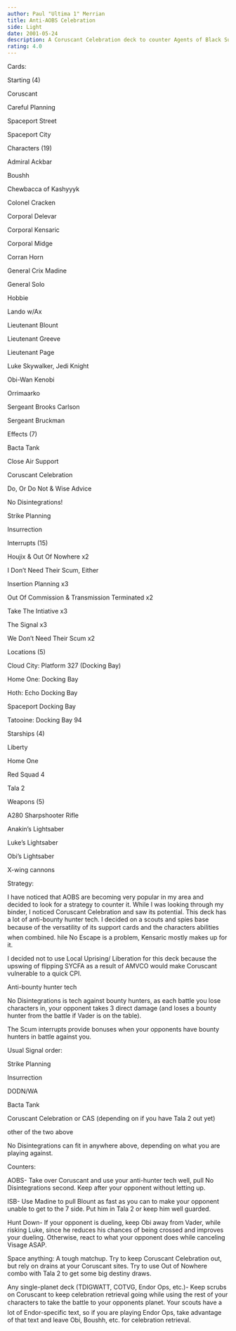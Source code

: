 ```yaml
---
author: Paul "Ultima 1" Merrian
title: Anti-AOBS Celebration
side: Light
date: 2001-05-24
description: A Coruscant Celebration deck to counter Agents of Black Sun.
rating: 4.0
---
```

Cards: 

Starting (4) 
Coruscant 
Careful Planning 
Spaceport Street 
Spaceport City 

Characters (19) 
Admiral Ackbar 
Boushh 
Chewbacca of Kashyyyk 
Colonel Cracken 
Corporal Delevar 
Corporal Kensaric 
Corporal Midge 
Corran Horn 
General Crix Madine 
General Solo 
Hobbie
Lando w/Ax 
Lieutenant Blount 
Lieutenant Greeve 
Lieutenant Page 
Luke Skywalker, Jedi Knight 
Obi-Wan Kenobi 
Orrimaarko 
Sergeant Brooks Carlson 
Sergeant Bruckman 

Effects (7) 
Bacta Tank 
Close Air Support 
Coruscant Celebration 
Do, Or Do Not & Wise Advice 
No Disintegrations! 
Strike Planning 
Insurrection 

Interrupts (15) 
Houjix & Out Of Nowhere x2 
I Don’t Need Their Scum, Either 
Insertion Planning x3 
Out Of Commission & Transmission Terminated x2 
Take The Intiative x3 
The Signal x3 
We Don’t Need Their Scum x2 

Locations (5) 
Cloud City: Platform 327 (Docking Bay) 
Home One: Docking Bay 
Hoth: Echo Docking Bay 
Spaceport Docking Bay 
Tatooine: Docking Bay 94 

Starships (4) 
Liberty 
Home One 
Red Squad 4
Tala 2 

Weapons (5) 
A280 Sharpshooter Rifle 
Anakin’s Lightsaber 
Luke’s Lightsaber 
Obi’s Lightsaber 
X-wing cannons 

Strategy: 

I have noticed that AOBS are becoming very popular in my area and decided to look for a strategy to counter it. While I was looking through my binder, I noticed Coruscant Celebration and saw its potential. This deck has a lot of anti-bounty hunter tech. I decided on a scouts and spies base because of the versatility of its support cards and the characters abilities when combined. hile No Escape is a problem, Kensaric mostly makes up for it. 

I decided not to use Local Uprising/ Liberation for this deck because the upswing of flipping SYCFA as a result of AMVCO would make Coruscant vulnerable to a quick CPI.

Anti-bounty hunter tech 
No Disintegrations is tech against bounty hunters, as each battle you lose characters in, your opponent takes 3 direct damage (and loses a bounty hunter from the battle if Vader is on the table). 
The Scum interrupts provide bonuses when your opponents have bounty hunters in battle against you. 

Usual Signal order: 
Strike Planning 
Insurrection 
DODN/WA 
Bacta Tank 
Coruscant Celebration or CAS (depending on if you have Tala 2 out yet) 
other of the two above 
No Disintegrations can fit in anywhere above, depending on what you are playing against. 

Counters: 
AOBS- Take over Coruscant and use your anti-hunter tech well, pull No Disintegrations second. Keep after your opponent without letting up. 
ISB- Use Madine to pull Blount as fast as you can to make your opponent unable to get to the 7 side. Put him in Tala 2 or keep him well guarded. 
Hunt Down- If your opponent is dueling, keep Obi away from Vader, while risking Luke, since he reduces his chances of being crossed and improves your dueling. Otherwise, react to what your opponent does while canceling Visage ASAP. 
Space anything: A tough matchup. Try to keep Coruscant Celebration out, but rely on drains at your Coruscant sites. Try to use Out of Nowhere combo with Tala 2 to get some big destiny draws. 
Any single-planet deck (TDIGWATT, COTVG, Endor Ops, etc.)- Keep scrubs on Coruscant to keep celebration retrieval going while using the rest of your characters to take the battle to your opponents planet. Your scouts have a lot of Endor-specific text, so if you are playing Endor Ops, take advantage of that text and leave Obi, Boushh, etc. for celebration retrieval.  
